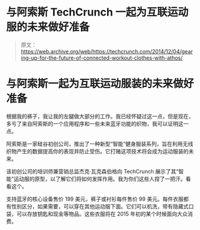 # 与阿索斯 TechCrunch 一起为互联运动服的未来做好准备

> 原文：<https://web.archive.org/web/https://techcrunch.com/2014/12/04/gearing-up-for-the-future-of-connected-workout-clothes-with-athos/>

# 与阿索斯一起为互联运动服装的未来做好准备

根据我的裤子，我让我的左腿做大部分的工作。我已经怀疑过这一点，但是现在，多亏了来自阿索斯的一个应用程序和一些未来蓝牙功能的织物，我可以证明这一点。

阿索斯是一家硅谷初创公司，推出了一种新型“智能”健身服装系列，旨在利用无线织物产生的数据提高你的表现并防止受伤。它打赌这项技术将会成为运动服装的未来。

该初创公司的培训师兼营销总监杰克·瓦克森伯格向 TechCrunch 展示了其“智能”运动服的原型，以了解它们将如何发挥作用。我为你们这些人捏了一把汗。看看这个。

支持蓝牙的核心设备售价 199 美元，裤子或衬衫每件售价 99 美元。每件衣服都有性别区分，如果需要，可以穿在其他运动服下面。它们可以机洗，带有隐藏式口袋，可以存放钥匙和现金等物品。这些衣服将在 2015 年初的某个时候面向大众消费。
